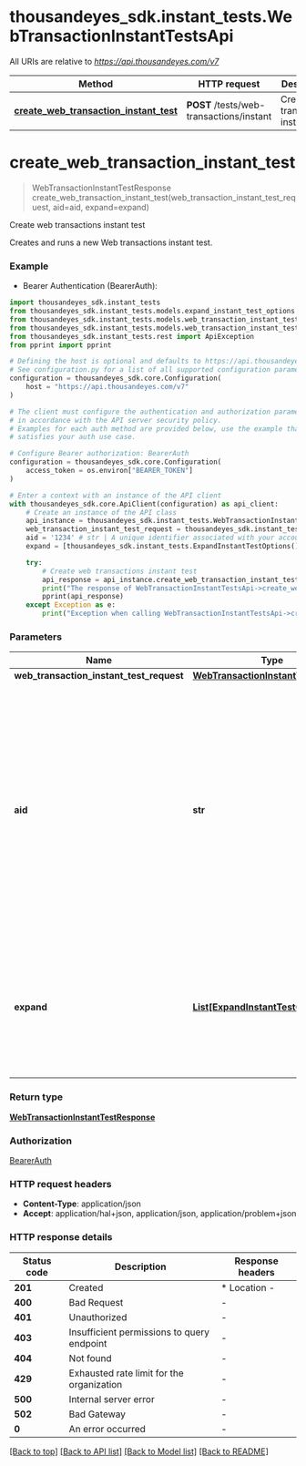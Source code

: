 # thousandeyes_sdk.instant_tests.WebTransactionInstantTestsApi

All URIs are relative to *https://api.thousandeyes.com/v7*

Method | HTTP request | Description
------------- | ------------- | -------------
[**create_web_transaction_instant_test**](WebTransactionInstantTestsApi.md#create_web_transaction_instant_test) | **POST** /tests/web-transactions/instant | Create web transactions instant test


# **create_web_transaction_instant_test**
> WebTransactionInstantTestResponse create_web_transaction_instant_test(web_transaction_instant_test_request, aid=aid, expand=expand)

Create web transactions instant test

Creates and runs a new Web transactions instant test.

### Example

* Bearer Authentication (BearerAuth):

```python
import thousandeyes_sdk.instant_tests
from thousandeyes_sdk.instant_tests.models.expand_instant_test_options import ExpandInstantTestOptions
from thousandeyes_sdk.instant_tests.models.web_transaction_instant_test_request import WebTransactionInstantTestRequest
from thousandeyes_sdk.instant_tests.models.web_transaction_instant_test_response import WebTransactionInstantTestResponse
from thousandeyes_sdk.instant_tests.rest import ApiException
from pprint import pprint

# Defining the host is optional and defaults to https://api.thousandeyes.com/v7
# See configuration.py for a list of all supported configuration parameters.
configuration = thousandeyes_sdk.core.Configuration(
    host = "https://api.thousandeyes.com/v7"
)

# The client must configure the authentication and authorization parameters
# in accordance with the API server security policy.
# Examples for each auth method are provided below, use the example that
# satisfies your auth use case.

# Configure Bearer authorization: BearerAuth
configuration = thousandeyes_sdk.core.Configuration(
    access_token = os.environ["BEARER_TOKEN"]
)

# Enter a context with an instance of the API client
with thousandeyes_sdk.core.ApiClient(configuration) as api_client:
    # Create an instance of the API class
    api_instance = thousandeyes_sdk.instant_tests.WebTransactionInstantTestsApi(api_client)
    web_transaction_instant_test_request = thousandeyes_sdk.instant_tests.WebTransactionInstantTestRequest() # WebTransactionInstantTestRequest | 
    aid = '1234' # str | A unique identifier associated with your account group. You can retrieve your `AccountGroupId` from the `/account-groups` endpoint. Note that you must be assigned to the target account group. Specifying this parameter without being assigned to the target account group will result in an error response. (optional)
    expand = [thousandeyes_sdk.instant_tests.ExpandInstantTestOptions()] # List[ExpandInstantTestOptions] | (Optional) Indicates if the test sub-resources should be expanded. Defaults to no expansion. To expand the `agents` sub-resource, use the query `?expand=agent`. (optional)

    try:
        # Create web transactions instant test
        api_response = api_instance.create_web_transaction_instant_test(web_transaction_instant_test_request, aid=aid, expand=expand)
        print("The response of WebTransactionInstantTestsApi->create_web_transaction_instant_test:\n")
        pprint(api_response)
    except Exception as e:
        print("Exception when calling WebTransactionInstantTestsApi->create_web_transaction_instant_test: %s\n" % e)
```



### Parameters


Name | Type | Description  | Notes
------------- | ------------- | ------------- | -------------
 **web_transaction_instant_test_request** | [**WebTransactionInstantTestRequest**](WebTransactionInstantTestRequest.md)|  | 
 **aid** | **str**| A unique identifier associated with your account group. You can retrieve your &#x60;AccountGroupId&#x60; from the &#x60;/account-groups&#x60; endpoint. Note that you must be assigned to the target account group. Specifying this parameter without being assigned to the target account group will result in an error response. | [optional] 
 **expand** | [**List[ExpandInstantTestOptions]**](ExpandInstantTestOptions.md)| (Optional) Indicates if the test sub-resources should be expanded. Defaults to no expansion. To expand the &#x60;agents&#x60; sub-resource, use the query &#x60;?expand&#x3D;agent&#x60;. | [optional] 

### Return type

[**WebTransactionInstantTestResponse**](WebTransactionInstantTestResponse.md)

### Authorization

[BearerAuth](../README.md#BearerAuth)

### HTTP request headers

 - **Content-Type**: application/json
 - **Accept**: application/hal+json, application/json, application/problem+json

### HTTP response details

| Status code | Description | Response headers |
|-------------|-------------|------------------|
**201** | Created |  * Location -  <br>  |
**400** | Bad Request |  -  |
**401** | Unauthorized |  -  |
**403** | Insufficient permissions to query endpoint |  -  |
**404** | Not found |  -  |
**429** | Exhausted rate limit for the organization |  -  |
**500** | Internal server error |  -  |
**502** | Bad Gateway |  -  |
**0** | An error occurred |  -  |

[[Back to top]](#) [[Back to API list]](../README.md#documentation-for-api-endpoints) [[Back to Model list]](../README.md#documentation-for-models) [[Back to README]](../README.md)


